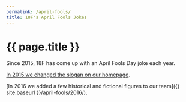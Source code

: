 ```yaml
---
permalink: /april-fools/
title: 18F's April Fools Jokes
---
```

# {{ page.title }}

Since 2015, 18F has come up with an April Fools Day joke each year.

[In 2015 we
changed the slogan on our homepage]({{site.baseurl}}/april-fools/2015/).

[In 2016 we added a few historical and fictional figures to our team]({{
site.baseurl }}/april-fools/2016/).
